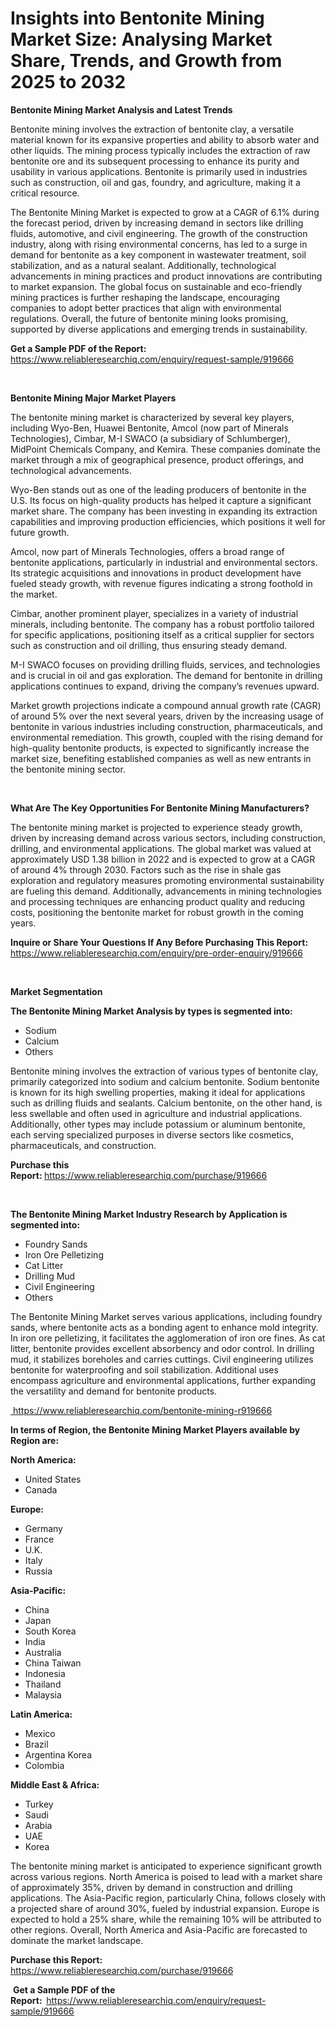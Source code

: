 <p><h1>Insights into Bentonite Mining Market Size: Analysing Market Share, Trends, and Growth from 2025 to 2032</h1></p><p><strong>Bentonite Mining Market Analysis and Latest Trends</strong></p>
<p><p>Bentonite mining involves the extraction of bentonite clay, a versatile material known for its expansive properties and ability to absorb water and other liquids. The mining process typically includes the extraction of raw bentonite ore and its subsequent processing to enhance its purity and usability in various applications. Bentonite is primarily used in industries such as construction, oil and gas, foundry, and agriculture, making it a critical resource.</p><p>The Bentonite Mining Market is expected to grow at a CAGR of 6.1% during the forecast period, driven by increasing demand in sectors like drilling fluids, automotive, and civil engineering. The growth of the construction industry, along with rising environmental concerns, has led to a surge in demand for bentonite as a key component in wastewater treatment, soil stabilization, and as a natural sealant. Additionally, technological advancements in mining practices and product innovations are contributing to market expansion. The global focus on sustainable and eco-friendly mining practices is further reshaping the landscape, encouraging companies to adopt better practices that align with environmental regulations. Overall, the future of bentonite mining looks promising, supported by diverse applications and emerging trends in sustainability.</p></p>
<p><strong>Get a Sample PDF of the Report:&nbsp;</strong> <a href="https://www.reliableresearchiq.com/enquiry/request-sample/919666?utm_campaign=2324&utm_medium=2&utm_source=Github&utm_content=ia&utm_term=17042025&utm_id=bentonite-mining">https://www.reliableresearchiq.com/enquiry/request-sample/919666</a></p>
<p>&nbsp;</p>
<p><strong>Bentonite Mining Major Market Players</strong></p>
<p><p>The bentonite mining market is characterized by several key players, including Wyo-Ben, Huawei Bentonite, Amcol (now part of Minerals Technologies), Cimbar, M-I SWACO (a subsidiary of Schlumberger), MidPoint Chemicals Company, and Kemira. These companies dominate the market through a mix of geographical presence, product offerings, and technological advancements.</p><p>Wyo-Ben stands out as one of the leading producers of bentonite in the U.S. Its focus on high-quality products has helped it capture a significant market share. The company has been investing in expanding its extraction capabilities and improving production efficiencies, which positions it well for future growth.</p><p>Amcol, now part of Minerals Technologies, offers a broad range of bentonite applications, particularly in industrial and environmental sectors. Its strategic acquisitions and innovations in product development have fueled steady growth, with revenue figures indicating a strong foothold in the market.</p><p>Cimbar, another prominent player, specializes in a variety of industrial minerals, including bentonite. The company has a robust portfolio tailored for specific applications, positioning itself as a critical supplier for sectors such as construction and oil drilling, thus ensuring steady demand.</p><p>M-I SWACO focuses on providing drilling fluids, services, and technologies and is crucial in oil and gas exploration. The demand for bentonite in drilling applications continues to expand, driving the company’s revenues upward.</p><p>Market growth projections indicate a compound annual growth rate (CAGR) of around 5% over the next several years, driven by the increasing usage of bentonite in various industries including construction, pharmaceuticals, and environmental remediation. This growth, coupled with the rising demand for high-quality bentonite products, is expected to significantly increase the market size, benefiting established companies as well as new entrants in the bentonite mining sector.</p></p>
<p>&nbsp;</p>
<p><strong>What Are The Key Opportunities For Bentonite Mining Manufacturers?</strong></p>
<p><p>The bentonite mining market is projected to experience steady growth, driven by increasing demand across various sectors, including construction, drilling, and environmental applications. The global market was valued at approximately USD 1.38 billion in 2022 and is expected to grow at a CAGR of around 4% through 2030. Factors such as the rise in shale gas exploration and regulatory measures promoting environmental sustainability are fueling this demand. Additionally, advancements in mining technologies and processing techniques are enhancing product quality and reducing costs, positioning the bentonite market for robust growth in the coming years.</p></p>
<p><strong>Inquire or Share Your Questions If Any Before Purchasing This Report:</strong> <a href="https://www.reliableresearchiq.com/enquiry/pre-order-enquiry/919666?utm_campaign=2324&utm_medium=2&utm_source=Github&utm_content=ia&utm_term=17042025&utm_id=bentonite-mining">https://www.reliableresearchiq.com/enquiry/pre-order-enquiry/919666</a></p>
<p>&nbsp;</p>
<p><strong>Market Segmentation</strong></p>
<p><strong>The Bentonite Mining Market Analysis by types is segmented into:</strong></p>
<p><ul><li>Sodium</li><li>Calcium</li><li>Others</li></ul></p>
<p><p>Bentonite mining involves the extraction of various types of bentonite clay, primarily categorized into sodium and calcium bentonite. Sodium bentonite is known for its high swelling properties, making it ideal for applications such as drilling fluids and sealants. Calcium bentonite, on the other hand, is less swellable and often used in agriculture and industrial applications. Additionally, other types may include potassium or aluminum bentonite, each serving specialized purposes in diverse sectors like cosmetics, pharmaceuticals, and construction.</p></p>
<p><strong>Purchase this Report:&nbsp;</strong><a href="https://www.reliableresearchiq.com/purchase/919666?utm_campaign=2324&utm_medium=2&utm_source=Github&utm_content=ia&utm_term=17042025&utm_id=bentonite-mining">https://www.reliableresearchiq.com/purchase/919666</a></p>
<p>&nbsp;</p>
<p><strong>The Bentonite Mining Market Industry Research by Application is segmented into:</strong></p>
<p><ul><li>Foundry Sands</li><li>Iron Ore Pelletizing</li><li>Cat Litter</li><li>Drilling Mud</li><li>Civil Engineering</li><li>Others</li></ul></p>
<p><p>The Bentonite Mining Market serves various applications, including foundry sands, where bentonite acts as a bonding agent to enhance mold integrity. In iron ore pelletizing, it facilitates the agglomeration of iron ore fines. As cat litter, bentonite provides excellent absorbency and odor control. In drilling mud, it stabilizes boreholes and carries cuttings. Civil engineering utilizes bentonite for waterproofing and soil stabilization. Additional uses encompass agriculture and environmental applications, further expanding the versatility and demand for bentonite products.</p></p>
<p><a href="https://www.reliableresearchiq.com/bentonite-mining-r919666?utm_campaign=2324&utm_medium=2&utm_source=Github&utm_content=ia&utm_term=17042025&utm_id=bentonite-mining">&nbsp;https://www.reliableresearchiq.com/bentonite-mining-r919666</a></p>
<p><strong>In terms of Region, the Bentonite Mining Market Players available by Region are:</strong></p>
<p>
    <p> <strong> North America: </strong>
        <ul>
            <li>United States</li>
            <li>Canada</li>
        </ul>
        </p> 
    <p> <strong> Europe: </strong>
        <ul>
            <li>Germany</li>
            <li>France</li>
            <li>U.K.</li>
            <li>Italy</li>
            <li>Russia</li>
        </ul>
        </p> 
    <p> <strong> Asia-Pacific: </strong>
        <ul>
            <li>China</li>
            <li>Japan</li>
            <li>South Korea</li>
            <li>India</li>
            <li>Australia</li>
            <li>China Taiwan</li>
            <li>Indonesia</li>
            <li>Thailand</li>
            <li>Malaysia</li>
        </ul>
        </p> 
    <p> <strong> Latin America: </strong>
        <ul>
            <li>Mexico</li>
            <li>Brazil</li>
            <li>Argentina Korea</li>
            <li>Colombia</li>
        </ul>
        </p> 
    <p> <strong> Middle East & Africa: </strong>
        <ul>
            <li>Turkey</li>
            <li>Saudi</li>
            <li>Arabia</li>
            <li>UAE</li>
            <li>Korea</li>
        </ul>
    </p>
    </p>
<p><p>The bentonite mining market is anticipated to experience significant growth across various regions. North America is poised to lead with a market share of approximately 35%, driven by demand in construction and drilling applications. The Asia-Pacific region, particularly China, follows closely with a projected share of around 30%, fueled by industrial expansion. Europe is expected to hold a 25% share, while the remaining 10% will be attributed to other regions. Overall, North America and Asia-Pacific are forecasted to dominate the market landscape.</p></p>
<p><strong>Purchase this Report: </strong><a href="https://www.reliableresearchiq.com/purchase/919666?utm_campaign=2324&utm_medium=2&utm_source=Github&utm_content=ia&utm_term=17042025&utm_id=bentonite-mining">https://www.reliableresearchiq.com/purchase/919666</a></p>
<p>&nbsp;<strong>Get a Sample PDF of the Report:&nbsp;&nbsp;</strong><a href="https://www.reliableresearchiq.com/enquiry/request-sample/919666?utm_campaign=2324&utm_medium=2&utm_source=Github&utm_content=ia&utm_term=17042025&utm_id=bentonite-mining">https://www.reliableresearchiq.com/enquiry/request-sample/919666</a></p>
<p><strong></strong></p>
<p><p></p><p></p><p></p></p>